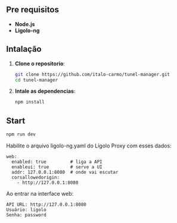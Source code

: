 ## Pre requisitos

- **Node.js**
- **Ligolo-ng**

## Intalação

1. **Clone o repositorio**:

   ```bash
   git clone https://github.com/italo-carmo/tunel-manager.git
   cd tunel-manager
   ```

2. **Intale as dependencias**:

   ```bash
   npm install
   ```

## Start

```bash
npm run dev
```

Habilite o arquivo ligolo-ng.yaml do Ligolo Proxy com esses dados:
```
web:
  enabled: true         # liga a API
  enableui: true        # serve a UI
  addr: 127.0.0.1:8080  # onde vai escutar
  corsallowedorigin:
    - http://127.0.0.1:8080
```
Ao entrar na interface web:
```
API URL: http://127.0.0.1:8080
Usuário: ligolo
Senha: password
```
